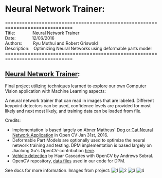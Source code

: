 # Neural Network Trainer: 
==============================================================================<br>
Title:&emsp;&emsp;&emsp;&nbsp;&nbsp;&nbsp;
Neural Network Trainer<br>
Date:&emsp;&emsp;&emsp;&nbsp;&nbsp;
12/06/2016<br>
Authors:&emsp;&emsp;&nbsp;&nbsp;Ryu Muthui and Robert Griswold<br>
Description:&emsp;Optimizing Neural Networks using deformable parts model
==============================================================================<br>

## <a href="https://github.com/Coderaulic/Computer_Vision/blob/master/Program4/neural_network_trainer.cpp">Neural Network Trainer</a>:

Final project utilizing techniques learned to explore our own Computer Vision application with Machine Learning aspects:

A neural network trainer that can read in images that are labeled. Different keypoint detectors can be used,
confidence levels are provided for most likely and next most likely, and training data can be loaded from file.

Credits:<br>
- Implementation is based largely on Abner Matheus' <a href="http://picoledelimao.github.io/blog/2016/01/31/is-it-a-cat-or-dog-a-neural-network-application-in-opencv/">Dog or Cat Neural Network Application</a>
in Open CV Jan 31st, 2016.
- Deformable Part Models are optionally used to optimize the neural network training and testing. DPM implementation is based largely on Jiaolong Xu's OpenCV-contribution <a href="https://github.com/opencv/opencv_contrib/tree/master/modules/dpm">here</a>.
- <a href="https://github.com/andrewssobral/vehicle_detection_haarcascades">Vehicle detection</a> by Haar Cascades with OpenCV by Andrews Sobral.
- OpenCV repository, <a href="https://github.com/opencv/opencv_extra/tree/master/testdata/cv/dpm/VOC2007_Cascade">data files</a> used in our code for DPM.

See docs for more information.
Images from project:
![1](https://cloud.githubusercontent.com/assets/10789046/24436169/dd5cf49a-13ee-11e7-9813-1d19847e3364.jpg)
![2](https://cloud.githubusercontent.com/assets/10789046/24436170/dd77a7fe-13ee-11e7-9531-cc32cf3fb166.jpg)
![3](https://cloud.githubusercontent.com/assets/10789046/24436168/dd5bc732-13ee-11e7-977d-fc189e4eef85.jpg)
![4](https://cloud.githubusercontent.com/assets/10789046/24436173/dfb904d6-13ee-11e7-8dae-ec28d753330f.jpg)

